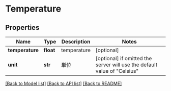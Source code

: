 # Temperature


## Properties
Name | Type | Description | Notes
------------ | ------------- | ------------- | -------------
**temperature** | **float** | temperature | [optional] 
**unit** | **str** | 単位 | [optional]  if omitted the server will use the default value of "Celsius"

[[Back to Model list]](../README.md#documentation-for-models) [[Back to API list]](../README.md#documentation-for-api-endpoints) [[Back to README]](../README.md)



